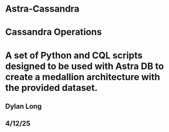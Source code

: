# Astra-Cassandra
Cassandra Operations
=======
# A set of Python and CQL scripts designed to be used with Astra DB to create a medallion architecture with the provided dataset.
 
## Dylan Long
## 4/12/25
